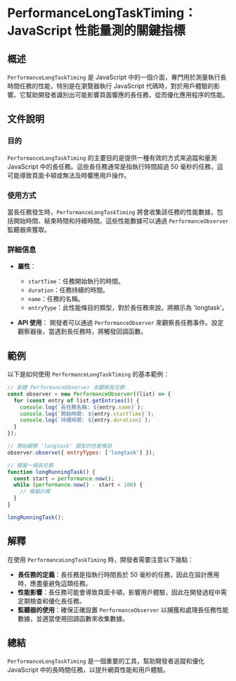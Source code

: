 <!--
Meta Description: # PerformanceLongTaskTiming：JavaScript 性能量測的關鍵指標 ## 概述 `PerformanceLongTaskTiming` 是 JavaScript 中的一個介面，專門用於測量執行長時間任務的性能，特別是在瀏覽器執行 JavaScript 代碼時，對於用戶體...
Meta Keywords: performancelongtasktiming, javascript, performanceobserver, entry, longtask
-->

# PerformanceLongTaskTiming：JavaScript 性能量測的關鍵指標

## 概述
`PerformanceLongTaskTiming` 是 JavaScript 中的一個介面，專門用於測量執行長時間任務的性能，特別是在瀏覽器執行 JavaScript 代碼時，對於用戶體驗的影響。它幫助開發者識別出可能影響頁面響應的長任務，從而優化應用程序的性能。

## 文件說明
### 目的
`PerformanceLongTaskTiming` 的主要目的是提供一種有效的方式來追蹤和量測 JavaScript 中的長任務。這些長任務通常是指執行時間超過 50 毫秒的任務，這可能導致頁面卡頓或無法及時響應用戶操作。

### 使用方式
當長任務發生時，`PerformanceLongTaskTiming` 將會收集該任務的性能數據，包括開始時間、結束時間和持續時間。這些性能數據可以通過 `PerformanceObserver` 監聽器來獲取。

### 詳細信息
- **屬性**：
  - `startTime`：任務開始執行的時間。
  - `duration`：任務持續的時間。
  - `name`：任務的名稱。
  - `entryType`：此性能條目的類型，對於長任務來說，將顯示為 'longtask'。

- **API 使用**：
  開發者可以通過 `PerformanceObserver` 來觀察長任務事件。設定觀察器後，當遇到長任務時，將觸發回調函數。

## 範例
以下是如何使用 `PerformanceLongTaskTiming` 的基本範例：

```javascript
// 創建 PerformanceObserver 來觀察長任務
const observer = new PerformanceObserver((list) => {
  for (const entry of list.getEntries()) {
    console.log(`長任務名稱: ${entry.name}`);
    console.log(`開始時間: ${entry.startTime}`);
    console.log(`持續時間: ${entry.duration}`);
  }
});

// 開始觀察 'longtask' 類型的性能條目
observer.observe({ entryTypes: ['longtask'] });

// 模擬一個長任務
function longRunningTask() {
  const start = performance.now();
  while (performance.now() - start < 100) {
    // 模擬計算
  }
}

longRunningTask();
```

## 解釋
在使用 `PerformanceLongTaskTiming` 時，開發者需要注意以下幾點：

- **長任務的定義**：長任務是指執行時間長於 50 毫秒的任務，因此在設計應用時，應盡量避免這類任務。
- **性能影響**：長任務可能會導致頁面卡頓，影響用戶體驗，因此在開發過程中需定期檢查和優化長任務。
- **監聽器的使用**：確保正確設置 `PerformanceObserver` 以捕獲和處理長任務性能數據，並適當使用回調函數來收集數據。

## 總結
`PerformanceLongTaskTiming` 是一個重要的工具，幫助開發者追蹤和優化 JavaScript 中的長時間任務，以提升網頁性能和用戶體驗。